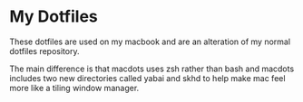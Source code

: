 # My Dotfiles
These dotfiles are used on my macbook and are an alteration of my normal
dotfiles repository. 

The main difference is that macdots uses zsh rather than bash and macdots includes
two new directories called yabai and skhd to help make mac feel more like a 
tiling window manager.
